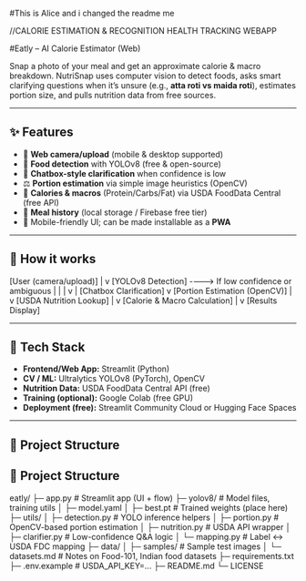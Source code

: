 #This is  Alice and i changed the readme me 

//CALORIE ESTIMATION & RECOGNITION HEALTH TRACKING WEBAPP

#Eatly – AI Calorie Estimator (Web)

Snap a photo of your meal and get an approximate calorie & macro breakdown. NutriSnap uses computer vision to detect foods, asks smart clarifying questions when it’s unsure (e.g., **atta roti vs maida roti**), estimates portion size, and pulls nutrition data from free sources.

---

## ✨ Features

- 📸 **Web camera/upload** (mobile & desktop supported)
- 🔎 **Food detection** with YOLOv8 (free & open-source)
- 💬 **Chatbox-style clarification** when confidence is low
- ⚖️ **Portion estimation** via simple image heuristics (OpenCV)
- 🧮 **Calories & macros** (Protein/Carbs/Fat) via USDA FoodData Central (free API)
- 💾 **Meal history** (local storage / Firebase free tier)
- 📱 Mobile-friendly UI; can be made installable as a **PWA**

---

## 🧠 How it works
[User (camera/upload)]
|
v
[YOLOv8 Detection] ----> If low confidence or ambiguous
| |
| v
| [Chatbox Clarification]
v
[Portion Estimation (OpenCV)]
|
v
[USDA Nutrition Lookup]
|
v
[Calorie & Macro Calculation]
|
v
[Results Display]


---

## 🧰 Tech Stack

- **Frontend/Web App:** Streamlit (Python)  
- **CV / ML:** Ultralytics YOLOv8 (PyTorch), OpenCV  
- **Nutrition Data:** USDA FoodData Central API (free)  
- **Training (optional):** Google Colab (free GPU)  
- **Deployment (free):** Streamlit Community Cloud or Hugging Face Spaces

---

## 📂 Project Structure



## 📂 Project Structure

eatly/
├─ app.py # Streamlit app (UI + flow)
├─ yolov8/ # Model files, training utils
│ ├─ model.yaml
│ ├─ best.pt # Trained weights (place here)
├─ utils/
│ ├─ detection.py # YOLO inference helpers
│ ├─ portion.py # OpenCV-based portion estimation
│ ├─ nutrition.py # USDA API wrapper
│ ├─ clarifier.py # Low-confidence Q&A logic
│ └─ mapping.py # Label ↔ USDA FDC mapping
├─ data/
│ ├─ samples/ # Sample test images
│ └─ datasets.md # Notes on Food-101, Indian food datasets
├─ requirements.txt
├─ .env.example # USDA_API_KEY=...
├─ README.md
└─ LICENSE



